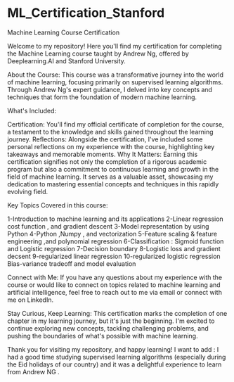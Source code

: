 # ML_Certification_Stanford
Machine Learning Course Certification 

Welcome to my repository! Here you'll find my certification for completing the Machine Learning course taught by Andrew Ng, offered by Deeplearning.AI and Stanford University.

About the Course:
This course was a transformative journey into the world of machine learning, focusing primarily on supervised learning algorithms. Through Andrew Ng's expert guidance, I delved into key concepts and techniques that form the foundation of modern machine learning.

What's Included:

Certification: You'll find my official certificate of completion for the course, a testament to the knowledge and skills gained throughout the learning journey.
Reflections: Alongside the certification, I've included some personal reflections on my experience with the course, highlighting key takeaways and memorable moments.
Why It Matters:
Earning this certification signifies not only the completion of a rigorous academic program but also a commitment to continuous learning and growth in the field of machine learning. It serves as a valuable asset, showcasing my dedication to mastering essential concepts and techniques in this rapidly evolving field.

Key Topics Covered in this course:

1-Introduction to machine learning and its applications
2-Linear regression cost function , and gradient descent
3-Model representation by using Python
4-Python ,Numpy , and vectorization
5-Feature scaling & feature engineering ,and polynomial regression
6-Classification : Sigmoid function and Logistic regression
7-Decision boundary
8-Logistic loss and gradient decsent 
9-regularized linear regression
10-regularized logistic regression
Bias-variance tradeoff and model evaluation

Connect with Me:
If you have any questions about my experience with the course or would like to connect on topics related to machine learning and artificial intelligence, feel free to reach out to me via email or connect with me on LinkedIn.


Stay Curious, Keep Learning:
This certification marks the completion of one chapter in my learning journey, but it's just the beginning. I'm excited to continue exploring new concepts, tackling challenging problems, and pushing the boundaries of what's possible with machine learning.

Thank you for visiting my repository, and happy learning!
I want to add :
I had a good time studying supervised learning algorithms (especially during the Eid holidays of our country) and it was a delightful experience to learn from Andrew NG . 
